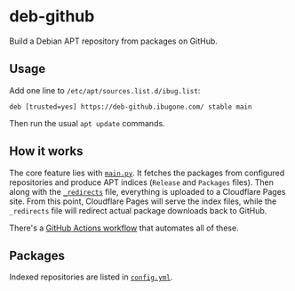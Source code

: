 # deb-github

Build a Debian APT repository from packages on GitHub.

## Usage

Add one line to `/etc/apt/sources.list.d/ibug.list`:

```shell
deb [trusted=yes] https://deb-github.ibugone.com/ stable main
```

Then run the usual `apt update` commands.

## How it works

The core feature lies with [`main.py`](main.py).
It fetches the packages from configured repositories and produce APT indices (`Release` and `Packages` files).
Then along with the [`_redirects`](output/_redirects) file, everything is uploaded to a Cloudflare Pages site.
From this point, Cloudflare Pages will serve the index files, while the `_redirects` file will redirect actual package downloads back to GitHub.

There's a [GitHub Actions workflow](.github/workflows/build.yml) that automates all of these.

## Packages

Indexed repositories are listed in [`config.yml`](config.yml).
